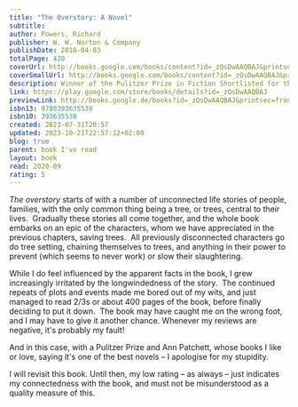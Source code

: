 ```yaml
---  
title: "The Overstory: A Novel"  
subtitle:   
author: Powers, Richard  
publisher: W. W. Norton & Company  
publishDate: 2018-04-03  
totalPage: 420  
coverUrl: http://books.google.com/books/content?id=_zQsDwAAQBAJ&printsec=frontcover&img=1&zoom=1&edge=curl&source=gbs_api  
coverSmallUrl: http://books.google.com/books/content?id=_zQsDwAAQBAJ&printsec=frontcover&img=1&zoom=5&edge=curl&source=gbs_api  
description: Winner of the Pulitzer Prize in Fiction Shortlisted for the Man Booker Prize New York Times Bestseller A New York Times Notable Book and a Washington Post, Time, Oprah Magazine, Newsweek, Chicago Tribune, and Kirkus Reviews Best Book of 2018 "The best novel ever written about trees, and really just one of the best novels, period." —Ann Patchett The Overstory, winner of the 2019 Pulitzer Prize in Fiction, is a sweeping, impassioned work of activism and resistance that is also a stunning evocation of—and paean to—the natural world. From the roots to the crown and back to the seeds, Richard Powers’s twelfth novel unfolds in concentric rings of interlocking fables that range from antebellum New York to the late twentieth-century Timber Wars of the Pacific Northwest and beyond. There is a world alongside ours—vast, slow, interconnected, resourceful, magnificently inventive, and almost invisible to us. This is the story of a handful of people who learn how to see that world and who are drawn up into its unfolding catastrophe.  
link: https://play.google.com/store/books/details?id=_zQsDwAAQBAJ  
previewLink: http://books.google.de/books?id=_zQsDwAAQBAJ&printsec=frontcover&dq=Richard+Powers,+The+Overstory&hl=&as_pt=BOOKS&cd=3&source=gbs_api  
isbn13: 9780393635539  
isbn10: 393635538  
created: 2023-07-31T20:57  
updated: 2023-10-21T22:57:12+02:00  
blog: true  
parent: book I've read  
layout: book  
read: 2020-09  
rating: 5  
---  
```

  
_The overstory_ starts of with a number of unconnected life stories of people, families, with the only common thing being a tree, or trees, central to their lives.  Gradually these stories all come together, and the whole book embarks on an epic of the characters, whom we have appreciated in the previous chapters, saving trees.  All previously disconnected characters go do tree setting, chaining themselves to trees, and anything in their power to prevent (which seems to never work) or slow their slaughtering.    
  
While I do feel influenced by the apparent facts in the book, I grew increasingly irritated by the longwindedness of the story.  The continued repeats of plots and events made me bored out of my wits, and just managed to read 2/3s or about 400 pages of the book, before finally deciding to put it down.  The book may have caught me on the wrong foot, and I may have to give it another chance.  Whenever my reviews are negative, it's probably my fault!    
  
And in this case, with a Pulitzer Prize and Ann Patchett, whose books I like or love, saying it's one of the best novels – I apologise for my stupidity.  
  
I will revisit this book.  Until then, my low rating – as always – just indicates my connectedness with the book, and must not be misunderstood as a quality measure of this.